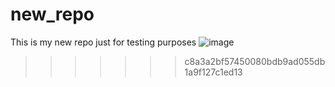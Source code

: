 # new_repo

This is my new repo just for testing purposes
![image](https://github.com/user-attachments/assets/4e85b3b3-6eb1-46f4-8928-02604af8b997)

> > > > > > > c8a3a2bf57450080bdb9ad055db1a9f127c1ed13
